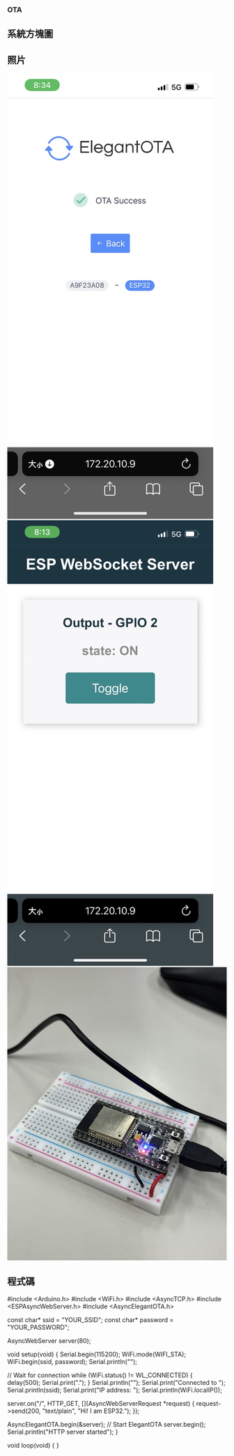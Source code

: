 ### OTA
## 系統方塊圖


## 照片
![](https://github.com/Ethan11073421/MCU-course/blob/main/images/OTA%20toggle.jpg?raw=true)
![](https://github.com/Ethan11073421/MCU-course/blob/main/images/OTA%20Toggle2.jpg?raw=true)
![](https://github.com/Ethan11073421/MCU-course/blob/main/images/OTALED.jpg?raw=true)
## 程式碼
#include <Arduino.h>
#include <WiFi.h>
#include <AsyncTCP.h>
#include <ESPAsyncWebServer.h>
#include <AsyncElegantOTA.h>

const char* ssid = "YOUR_SSID";
const char* password = "YOUR_PASSWORD";

AsyncWebServer server(80);

void setup(void) {
  Serial.begin(115200);
  WiFi.mode(WIFI_STA);
  WiFi.begin(ssid, password);
  Serial.println("");

  // Wait for connection
  while (WiFi.status() != WL_CONNECTED) {
    delay(500);
    Serial.print(".");
  }
  Serial.println("");
  Serial.print("Connected to ");
  Serial.println(ssid);
  Serial.print("IP address: ");
  Serial.println(WiFi.localIP());

  server.on("/", HTTP_GET, [](AsyncWebServerRequest *request) {
    request->send(200, "text/plain", "Hi! I am ESP32.");
  });

  AsyncElegantOTA.begin(&server);    // Start ElegantOTA
  server.begin();
  Serial.println("HTTP server started");
}

void loop(void) {
}  
